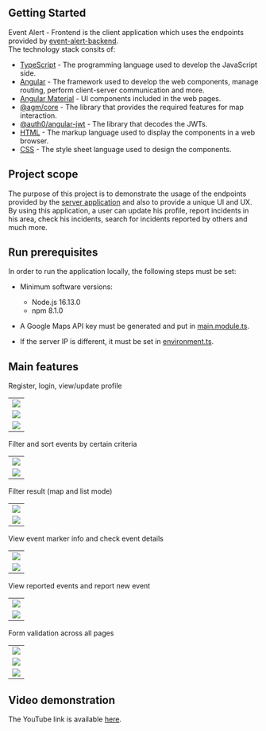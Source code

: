 ## Getting Started
Event Alert - Frontend is the client application which uses the endpoints provided by [event-alert-backend](https://github.com/adrianscarlatescu/event-alert-backend).<br/>
The technology stack consits of:
* [TypeScript](https://www.typescriptlang.org/) - The programming language used to develop the JavaScript side.
* [Angular](https://angular.io/docs) - The framework used to develop the web components, manage routing, perform client-server communication and more.
* [Angular Material](https://material.angular.io/) - UI components included in the web pages.
* [@agm/core](https://www.npmjs.com/package/@agm/core) - The library that provides the required features for map interaction.
* [@auth0/angular-jwt](https://www.npmjs.com/package/@auth0/angular-jwt) - The library that decodes the JWTs.
* [HTML](https://en.wikipedia.org/wiki/HTML) - The markup language used to display the components in a web browser.
* [CSS](https://en.wikipedia.org/wiki/CSS) - The style sheet language used to design the components.

## Project scope
The purpose of this project is to demonstrate the usage of the endpoints provided by the [server application](https://github.com/adrianscarlatescu/event-alert-backend) and also to provide a unique UI and UX.
By using this application, a user can update his profile, report incidents in his area, check his incidents, search for incidents reported by others and much more.

## Run prerequisites
In order to run the application locally, the following steps must be set:
* Minimum software versions:
  * Node.js 16.13.0
  * npm 8.1.0

* A Google Maps API key must be generated and put in [main.module.ts](https://github.com/adrianscarlatescu/event-alert-frontend/blob/master/src/app/main/main.module.ts#L48).
* If the server IP is different, it must be set in [environment.ts](https://github.com/adrianscarlatescu/event-alert-frontend/blob/master/src/environments/environment.ts#L9).

## Main features
Register, login, view/update profile
<table>
 <tr>
  <td><img src="src/assets/readme/capture_auth_register.png" width="auto"></td>
 </tr>
 <tr>
  <td><img src="src/assets/readme/capture_auth_login.png" width="auto"></td>
 </tr>
 <tr>
  <td><img src="src/assets/readme/capture_profile.png" width="auto"></td>
 </tr>
</table>

Filter and sort events by certain criteria
<table>
 <tr>
  <td><img src="src/assets/readme/capture_filter.png" width="auto"></td>
 </tr>
 <tr>
  <td><img src="src/assets/readme/capture_order.png" width="auto"></td>
 </tr>
</table>

Filter result (map and list mode)
<table>
 <tr>
  <td><img src="src/assets/readme/capture_map.png" width="auto"></td>
 </tr>
 <tr>
  <td><img src="src/assets/readme/capture_list.png" width="auto"></td>
 </tr>
</table>

View event marker info and check event details
<table>
 <tr>
  <td><img src="src/assets/readme/capture_map_marker.png" width="auto"></td>
 </tr>
 <tr>
  <td><img src="src/assets/readme/capture_event_details.png" width="auto"></td>
 </tr>
</table>

View reported events and report new event
<table>
 <tr>
  <td><img src="src/assets/readme/capture_reporter.png" width="auto"></td>
 </tr>
 <tr>
  <td><img src="src/assets/readme/capture_report_new_event.png" width="auto"></td>
 </tr>
</table>

Form validation across all pages
<table>
 <tr>
  <td><img src="src/assets/readme/capture_validation_filter.png" width="auto"></td>
 </tr>
 <tr>
  <td><img src="src/assets/readme/capture_validation_report_new_event.png" width="auto"></td>
 </tr>
 <tr>
  <td><img src="src/assets/readme/capture_validation_profile.png" width="auto"></td>
 </tr>
</table>

## Video demonstration
The YouTube link is available [here](https://youtu.be/AutvBfRmnWM).

